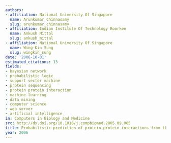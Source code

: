 ```yaml
---
authors:
- affiliation: National University Of Singapore
  name: Arunkumar Chinnasamy
  slug: arunkumar_chinnasamy
- affiliation: Indian Institute Of Technology Roorkee
  name: Ankush Mittal
  slug: ankush_mittal
- affiliation: National University Of Singapore
  name: Wing-Kin Sung
  slug: wingkin_sung
date: '2006-10-01'
estimated_citations: 13
fields:
- bayesian network
- probabilistic logic
- support vector machine
- protein sequencing
- protein protein interaction
- machine learning
- data mining
- computer science
- web server
- artificial intelligence
in: Computers in Biology and Medicine
src: http://dx.doi.org/10.1016/j.compbiomed.2005.09.005
title: Probabilistic prediction of protein-protein interactions from the protein sequences.
year: 2006
---
```

